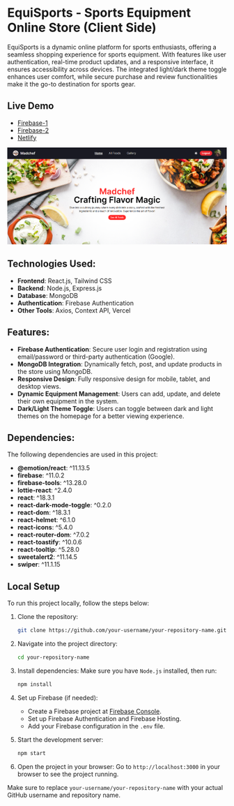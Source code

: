 # EquiSports - Sports Equipment Online Store (Client Side)

EquiSports is a dynamic online platform for sports enthusiasts, offering a seamless shopping experience for sports equipment. With features like user authentication, real-time product updates, and a responsive interface, it ensures accessibility across devices. The integrated light/dark theme toggle enhances user comfort, while secure purchase and review functionalities make it the go-to destination for sports gear.

## Live Demo

- [Firebase-1](https://nextstep-5556e.web.app/)
- [Firebase-2](https://nextstep-5556e.firebaseapp.com/)
- [Netlify](https://reliable-beijinho-b77bf7.netlify.app/)

![Screenshot](thumb-images/madchef.png)

## Technologies Used:

- **Frontend**: React.js, Tailwind CSS
- **Backend**: Node.js, Express.js
- **Database**: MongoDB
- **Authentication**: Firebase Authentication
- **Other Tools**: Axios, Context API, Vercel

## Features:

- **Firebase Authentication**: Secure user login and registration using email/password or third-party authentication (Google).
- **MongoDB Integration**: Dynamically fetch, post, and update products in the store using MongoDB.
- **Responsive Design**: Fully responsive design for mobile, tablet, and desktop views.
- **Dynamic Equipment Management**: Users can add, update, and delete their own equipment in the system.
- **Dark/Light Theme Toggle**: Users can toggle between dark and light themes on the homepage for a better viewing experience.

## Dependencies:

The following dependencies are used in this project:

- **@emotion/react**: ^11.13.5  
- **firebase**: ^11.0.2  
- **firebase-tools**: ^13.28.0  
- **lottie-react**: ^2.4.0  
- **react**: ^18.3.1  
- **react-dark-mode-toggle**: ^0.2.0  
- **react-dom**: ^18.3.1  
- **react-helmet**: ^6.1.0  
- **react-icons**: ^5.4.0  
- **react-router-dom**: ^7.0.2  
- **react-toastify**: ^10.0.6  
- **react-tooltip**: ^5.28.0  
- **sweetalert2**: ^11.14.5  
- **swiper**: ^11.1.15

## Local Setup

To run this project locally, follow the steps below:

1. Clone the repository:
    ```bash
    git clone https://github.com/your-username/your-repository-name.git
    ```

2. Navigate into the project directory:
    ```bash
    cd your-repository-name
    ```

3. Install dependencies:
   Make sure you have `Node.js` installed, then run:
    ```bash
    npm install
    ```

4. Set up Firebase (if needed):
   - Create a Firebase project at [Firebase Console](https://console.firebase.google.com/).
   - Set up Firebase Authentication and Firebase Hosting.
   - Add your Firebase configuration in the `.env` file.

5. Start the development server:
    ```bash
    npm start
    ```

6. Open the project in your browser:
   Go to `http://localhost:3000` in your browser to see the project running.

Make sure to replace `your-username/your-repository-name` with your actual GitHub username and repository name.

